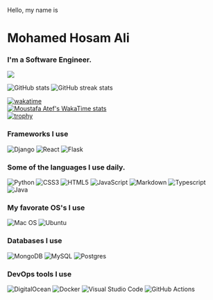 <p>Hello, my name is</p>

# Mohamed Hosam Ali
### I'm a Software Engineer.

![](https://komarev.com/ghpvc/?username=Mhosam)

![GitHub stats](https://github-readme-stats.vercel.app/api?username=Mhosam&count_private=true&theme=radical)
![GitHub streak stats](https://github-readme-streak-stats.herokuapp.com/?user=Mhosam&theme=radical)
<!-- ![Top Langs](https://github-readme-stats.vercel.app/api/top-langs/?username=moustafaatef&layout=compact&count_private=true&langs_count=10&count_private=true&show_icons=true&theme=radical) -->
<!-- <br> -->
[![wakatime](https://wakatime.com/badge/user/018d40ce-c9cc-4758-97b2-52dab1a885ed.svg)](https://wakatime.com/@018d40ce-c9cc-4758-97b2-52dab1a885ed)
<br>
[![Moustafa Atef's WakaTime stats](https://github-readme-stats.vercel.app/api/wakatime?username=Mhosam)](https://github.com/anuraghazra/github-readme-stats)
<br>
[![trophy](https://github-profile-trophy.vercel.app/?username=Mhosam&theme=dracula)](https://github.com/ryo-ma/github-profile-trophy)

### Frameworks I use 
![Django](https://img.shields.io/badge/Django-092E20?style=for-the-badge&logo=django&logoColor=white)
![React](https://img.shields.io/badge/React-20232A?style=for-the-badge&logo=react&logoColor=61DAFB)
![Flask](https://img.shields.io/badge/Flask-000000?style=for-the-badge&logo=flask&logoColor=white)

### Some of the languages I use daily.
![Python](https://img.shields.io/badge/python-3670A0?style=for-the-badge&logo=python&logoColor=ffdd54)
![CSS3](https://img.shields.io/badge/css3-%231572B6.svg?style=for-the-badge&logo=css3&logoColor=white)
![HTML5](https://img.shields.io/badge/html5-%23E34F26.svg?style=for-the-badge&logo=html5&logoColor=white)
![JavaScript](https://img.shields.io/badge/javascript-%23323330.svg?style=for-the-badge&logo=javascript&logoColor=%23F7DF1E)
![Markdown](https://img.shields.io/badge/markdown-%23000000.svg?style=for-the-badge&logo=markdown&logoColor=white)
![Typescript](https://img.shields.io/badge/TypeScript-007ACC?style=for-the-badge&logo=typescript&logoColor=white)
![Java](https://img.shields.io/badge/Java-ED8B00?style=for-the-badge&logo=java&logoColor=white)

### My favorate OS's I use
![Mac OS](https://img.shields.io/badge/mac%20os-000000?style=for-the-badge&logo=macos&logoColor=F0F0F0)
![Ubuntu](https://img.shields.io/badge/Ubuntu-E95420?style=for-the-badge&logo=ubuntu&logoColor=white)

### Databases I use
![MongoDB](https://img.shields.io/badge/mongoDB-003545?style=for-the-badge&logo=mongoDB&logoColor=white)
![MySQL](https://img.shields.io/badge/mysql-%2300f.svg?style=for-the-badge&logo=mysql&logoColor=white)
![Postgres](https://img.shields.io/badge/postgresql-gray.svg?style=for-the-badge&logo=postgresql&logoColor=white)

### DevOps tools I use
![DigitalOcean](https://img.shields.io/badge/DigitalOcean-%230167ff.svg?style=for-the-badge&logo=digitalOcean&logoColor=white)
![Docker](https://img.shields.io/badge/docker-%230db7ed.svg?style=for-the-badge&logo=docker&logoColor=white)
![Visual Studio Code](https://img.shields.io/badge/Visual%20Studio%20Code-0078d7.svg?style=for-the-badge&logo=visual-studio-code&logoColor=white)
![GitHub Actions](https://img.shields.io/badge/github%20actions-%232671E5.svg?style=for-the-badge&logo=githubactions&logoColor=white)
